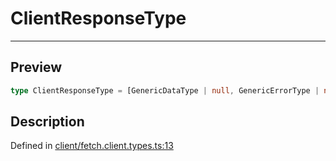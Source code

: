
      
# ClientResponseType

<div class="api-docs__separator" data-reactroot="">

---

</div><div class="api-docs__section">

## Preview

</div><div class="api-docs__preview type single">

```ts
type ClientResponseType = [GenericDataType | null, GenericErrorType | null, number | null];
```

</div><div class="api-docs__section">

## Description

</div><div class="api-docs__description"><span class="api-docs__do-not-parse">



</span></div><div class="api-docs__definition">

Defined in [client/fetch.client.types.ts:13](https://github.com/BetterTyped/hyper-fetch/blob/1a97772c/packages/core/src/client/fetch.client.types.ts#L13)

</div>